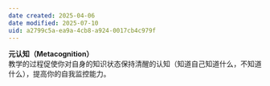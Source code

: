 ```yaml
---
date created: 2025-04-06
date modified: 2025-07-10
uid: a2799c5a-ea9a-4cb8-a924-0017cb4c979f
---
```

**元认知（Metacognition）**  
教学的过程促使你对自身的知识状态保持清醒的认知（知道自己知道什么，不知道什么），提高你的自我监控能力。
